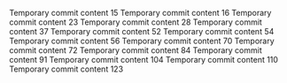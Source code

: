 Temporary commit content 15
Temporary commit content 16
Temporary commit content 23
Temporary commit content 28
Temporary commit content 37
Temporary commit content 52
Temporary commit content 54
Temporary commit content 56
Temporary commit content 70
Temporary commit content 72
Temporary commit content 84
Temporary commit content 91
Temporary commit content 104
Temporary commit content 110
Temporary commit content 123
